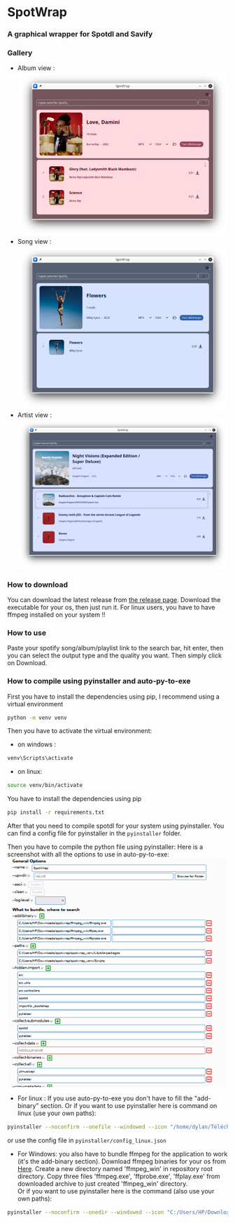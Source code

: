 # SpotWrap
### A graphical wrapper for Spotdl and Savify
### Gallery
- Album view : ![Screenshot](assets/readme/image_album.png)
- Song view : ![Screenshot](assets/readme/image_song.png)
- Artist view : ![Screenshot](assets/readme/image_artist.png)

### How to download
You can download the latest release from [the release page](https://github.com/Didiloy/spotwrap/releases).
Download the executable for your os, then just run it.
For linux users, you have to have ffmpeg installed on your system !!

### How to use
Paste your spotify song/album/playlist link to the search bar, hit enter,
then you can select the output type and the quality you want. Then simply click on Download.

### How to compile using pyinstaller and auto-py-to-exe
First you have to install the dependencies using pip, I recommend using a virtual environment
```bash
python -m venv venv
```
Then you have to activate the virtual environment:
- on windows : 
```bash
venv\Scripts\activate
```
- on linux:
```bash
source venv/bin/activate
```

You have to install the dependencies using pip
```bash 
pip install -r requirements.txt
```

After that you need to compile spotdl for your system using pyinstaller.
You can find a config file for pyinstaller in the ``pyinstaller`` folder.

Then you have to compile the python file using pyinstaller:
Here is a screenshot with all the options to use in auto-py-to-exe: ![Screenshot](assets/images/how_to_bundle_spotwrap.png)
- For linux :
If you use auto-py-to-exe you don't have to fill the "add-binary" section.
Or if you want to use pyinstaller here is command on linux (use your own paths):
```bash
pyinstaller --noconfirm --onefile --windowed --icon "/home/dylan/Téléchargements/projets/spotwrap/assets/images/download_icon.png" --name "SpotWrap" --paths "/home/dylan/Téléchargements/projets/spotwrap/spotwrap_venv/lib/python3.8/site-packages" --paths "/home/dylan/Téléchargements/projets/spotwrap/spotwrap_venv/bin" --hidden-import "src" --hidden-import "src.utils" --hidden-import "src.controllers" --hidden-import "spotdl" --hidden-import "importlib._bootstrap" --hidden-import "pykakasi" --collect-submodules "spotdl" --collect-submodules "pykakasi" --collect-all "ytmusicapi" --collect-all "pykakasi"  "/home/dylan/Téléchargements/projets/spotwrap/main.py"
```
or use the config file in ``pyinstaller/config_linux.json``
- For Windows: you also have to bundle ffmpeg for the application to work (it's the add-binary section). 
Download ffmpeg binaries for your os from [Here](https://www.gyan.dev/ffmpeg/builds/ffmpeg-release-full.7z). 
Create a new directory named 'ffmpeg_win' in repository root directory. Copy three files 'ffmpeg.exe', 'ffprobe.exe', 'ffplay.exe' from downloaded archive to just created 'ffmpeg_win' directory.  
Or if you want to use pyinstaller here is the command (also use your own paths):
```bash
pyinstaller --noconfirm --onedir --windowed --icon "C:/Users/HP/Downloads/spotwrap/assets/images/download_icon.png" --name "SpotWrap" --add-binary "C:/Users/HP/Downloads/spotwrap/ffmpeg_win/ffmpeg.exe;." --add-binary "C:/Users/HP/Downloads/spotwrap/ffmpeg_win/ffplay.exe;." --add-binary "C:/Users/HP/Downloads/spotwrap/ffmpeg_win/ffprobe.exe;." --paths "C:/Users/HP/Downloads/spotwrap/spotwrap_venv/Lib/site-packages" --paths "C:/Users/HP/Downloads/spotwrap/spotwrap_venv/Scripts" --hidden-import "src" --hidden-import "src.utils" --hidden-import "src.controllers" --hidden-import "spotdl" --hidden-import "importlib._bootstrap" --hidden-import "pykakasi" --collect-submodules "spotdl" --collect-submodules "pykakasi" --collect-all "ytmusicapi" --collect-data "" --collect-all "pykakasi"  "C:/Users/HP/Downloads/spotwrap/main.py"
```
